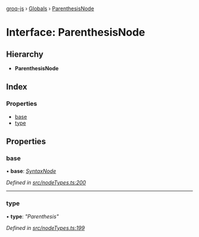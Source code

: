 [groq-js](../README.md) › [Globals](../globals.md) › [ParenthesisNode](parenthesisnode.md)

# Interface: ParenthesisNode

## Hierarchy

* **ParenthesisNode**

## Index

### Properties

* [base](parenthesisnode.md#base)
* [type](parenthesisnode.md#type)

## Properties

###  base

• **base**: *[SyntaxNode](../globals.md#syntaxnode)*

*Defined in [src/nodeTypes.ts:200](https://github.com/sanity-io/groq-js/blob/fc2de3c/src/nodeTypes.ts#L200)*

___

###  type

• **type**: *"Parenthesis"*

*Defined in [src/nodeTypes.ts:199](https://github.com/sanity-io/groq-js/blob/fc2de3c/src/nodeTypes.ts#L199)*
